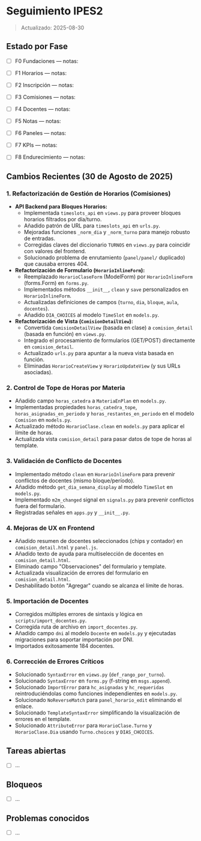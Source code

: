 # Seguimiento IPES2


> Actualizado: 2025-08-30


## Estado por Fase
- [ ] F0 Fundaciones — notas:
- [ ] F1 Horarios — notas:
- [ ] F2 Inscripción — notas:
- [ ] F3 Comisiones — notas:
- [ ] F4 Docentes — notas:
- [ ] F5 Notas — notas:
- [ ] F6 Paneles — notas:
- [ ] F7 KPIs — notas:
- [ ] F8 Endurecimiento — notas:


## Cambios Recientes (30 de Agosto de 2025)

### 1. Refactorización de Gestión de Horarios (Comisiones)
- **API Backend para Bloques Horarios:**
  - Implementada `timeslots_api` en `views.py` para proveer bloques horarios filtrados por día/turno.
  - Añadido patrón de URL para `timeslots_api` en `urls.py`.
  - Mejoradas funciones `_norm_dia` y `_norm_turno` para manejo robusto de entradas.
  - Corregidas claves del diccionario `TURNOS` en `views.py` para coincidir con valores del frontend.
  - Solucionado problema de enrutamiento (`panel/panel/` duplicado) que causaba errores 404.
- **Refactorización de Formulario (`HorarioInlineForm`):**
  - Reemplazado `HorarioClaseForm` (ModelForm) por `HorarioInlineForm` (forms.Form) en `forms.py`.
  - Implementados métodos `__init__`, `clean` y `save` personalizados en `HorarioInlineForm`.
  - Actualizadas definiciones de campos (`turno`, `dia`, `bloque`, `aula`, `docentes`).
  - Añadido `DIA_CHOICES` al modelo `TimeSlot` en `models.py`.
- **Refactorización de Vista (`ComisionDetailView`):**
  - Convertida `ComisionDetailView` (basada en clase) a `comision_detail` (basada en función) en `views.py`.
  - Integrado el procesamiento de formularios (GET/POST) directamente en `comision_detail`.
  - Actualizado `urls.py` para apuntar a la nueva vista basada en función.
  - Eliminadas `HorarioCreateView` y `HorarioUpdateView` (y sus URLs asociadas).

### 2. Control de Tope de Horas por Materia
- Añadido campo `horas_catedra` a `MateriaEnPlan` en `models.py`.
- Implementadas propiedades `horas_catedra_tope`, `horas_asignadas_en_periodo` y `horas_restantes_en_periodo` en el modelo `Comision` en `models.py`.
- Actualizado método `HorarioClase.clean` en `models.py` para aplicar el límite de horas.
- Actualizada vista `comision_detail` para pasar datos de tope de horas al template.

### 3. Validación de Conflicto de Docentes
- Implementado método `clean` en `HorarioInlineForm` para prevenir conflictos de docentes (mismo bloque/período).
- Añadido método `get_dia_semana_display` al modelo `TimeSlot` en `models.py`.
- Implementado `m2m_changed` signal en `signals.py` para prevenir conflictos fuera del formulario.
- Registradas señales en `apps.py` y `__init__.py`.

### 4. Mejoras de UX en Frontend
- Añadido resumen de docentes seleccionados (chips y contador) en `comision_detail.html` y `panel.js`.
- Añadido texto de ayuda para multiselección de docentes en `comision_detail.html`.
- Eliminado campo "Observaciones" del formulario y template.
- Actualizada visualización de errores del formulario en `comision_detail.html`.
- Deshabilitado botón "Agregar" cuando se alcanza el límite de horas.

### 5. Importación de Docentes
- Corregidos múltiples errores de sintaxis y lógica en `scripts/import_docentes.py`.
- Corregida ruta de archivo en `import_docentes.py`.
- Añadido campo `dni` al modelo `Docente` en `models.py` y ejecutadas migraciones para soportar importación por DNI.
- Importados exitosamente 184 docentes.

### 6. Corrección de Errores Críticos
- Solucionado `SyntaxError` en `views.py` (`def_rango_por_turno`).
- Solucionado `SyntaxError` en `forms.py` (f-string en `msgs.append`).
- Solucionado `ImportError` para `hc_asignadas` y `hc_requeridas` reintroduciéndolas como funciones independientes en `models.py`.
- Solucionado `NoReverseMatch` para `panel_horario_edit` eliminando el enlace.
- Solucionado `TemplateSyntaxError` simplificando la visualización de errores en el template.
- Solucionado `AttributeError` para `HorarioClase.Turno` y `HorarioClase.Dia` usando `Turno.choices` y `DIAS_CHOICES`.


## Tareas abiertas
- [ ] ...


## Bloqueos
- [ ] ...


## Problemas conocidos
- [ ] ...